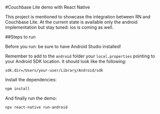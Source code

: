 #Couchbase Lite demo with React Native

This project is mentioned to showcase the integration between RN and Couchbase Lite. At the current state is available only
the android implementation but stay tuned: ios is coming as well.

##Steps to run

Before you run: be sure to have Android Studio installed!

Remember to add to the `android` folder your `local.properties` pointing to your Android SDK location. 
It should look like the following:

```properties
sdk.dir=/Users/your-user/Library/Android/sdk
```
Install the dependencies:

```bash
npm install
```

And finally run the demo: 

```bash
npx react-native run-android
```
